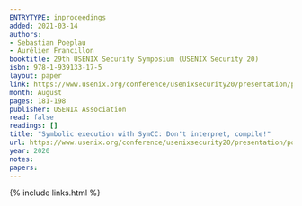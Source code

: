 ```yaml
---
ENTRYTYPE: inproceedings
added: 2021-03-14
authors:
- Sebastian Poeplau
- Aurélien Francillon
booktitle: 29th USENIX Security Symposium (USENIX Security 20)
isbn: 978-1-939133-17-5
layout: paper
link: https://www.usenix.org/conference/usenixsecurity20/presentation/poeplau
month: August
pages: 181-198
publisher: USENIX Association
read: false
readings: []
title: "Symbolic execution with SymCC: Don't interpret, compile!"
url: https://www.usenix.org/conference/usenixsecurity20/presentation/poeplau
year: 2020
notes:
papers:
---
```

{% include links.html %}
